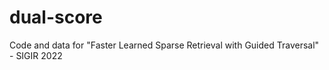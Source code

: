 # dual-score
Code and data for "Faster Learned Sparse Retrieval with Guided Traversal" - SIGIR 2022
